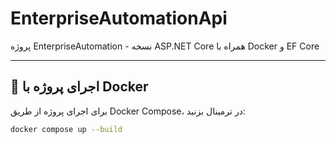 # EnterpriseAutomationApi

پروژه EnterpriseAutomation - نسخه ASP.NET Core همراه با Docker و EF Core

---

## 🐳 اجرای پروژه با Docker

برای اجرای پروژه از طریق Docker Compose، در ترمینال بزنید:

```bash
docker compose up --build
